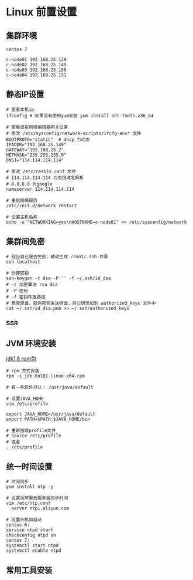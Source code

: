 # Linux 前置设置
## 集群环境
```text
centos 7

c-node01 192.168.25.139
c-node02 192.168.25.149
c-node03 192.168.25.150
c-node04 192.168.25.151

```


## 静态IP设置
```shell
# 查看本机ip 
ifconfig # 如果没有使用yum安装 yum install net-tools.x86_64

# 查看虚拟网络编辑器网关设置
# 修改 /etc/sysconfig/network-scripts/ifcfg-ens* 文件
BOOTPROTO="static"  # dhcp 为动态
IPADDR="192.168.25.149"
GATEWAY="192.168.25.2"
NETMASK="255.255.255.0"
DNS1="114.114.114.114"

# 修改 /etc/resolv.conf 文件
# 114.114.114.114 为电信域名解析
# 8.8.8.8 为google
nameserver 114.114.114.114

# 重启网络服务
/etc/init.d/network restart

# 设置主机名称
echo -e "NETWORKING=yes\nHOSTNAME=c-node01" >> /etc/sysconfig/network

```

## 集群间免密
```shell
# 验证自己是否免密，被动生成 /root/.ssh 目录
ssh localhost

# 创建密钥
ssh-keygen -t dsa -P '' -f ~/.ssh/id_dsa
# -t 加密算法 rsa dsa
# -P 密码
# -f 密钥存放路径
# 想登录谁，就将密钥发送给谁，将公钥添加到 authorized_keys 文件中
cat ~/.ssh/id_dsa.pub >> ~/.ssh/authorized_keys
```
### SSR

## JVM 环境安装

[jdk1.8 rpm包](https://www.oracle.com/cn/java/technologies/javase/javase8-archive-downloads.html)
```shell
# rpm 方式安装
rpm -i jdk-8u181-linux-x64.rpm

# 有一些软件只认： /usr/java/default

# 设置JAVA_HOME
vim /etc/profile

export JAVA_HOME=/usr/java/default
export PATH=$PATH:$JAVA_HOME/bin

# 重新加载profile文件
# source /etc/profile
# 或者
. /etc/profile
```

## 统一时间设置

```shell
# 时间同步
yum install ntp -y

# 设置向阿里云服务器同步时间
vim /etc/ntp.conf
  server ntp1.aliyun.com

# 设置开机自启动
centos 6:
service ntpd start
checkconfig ntpd on
centos 7:
systemctl start ntpd
systemctl enable ntpd
```

## 常用工具安装